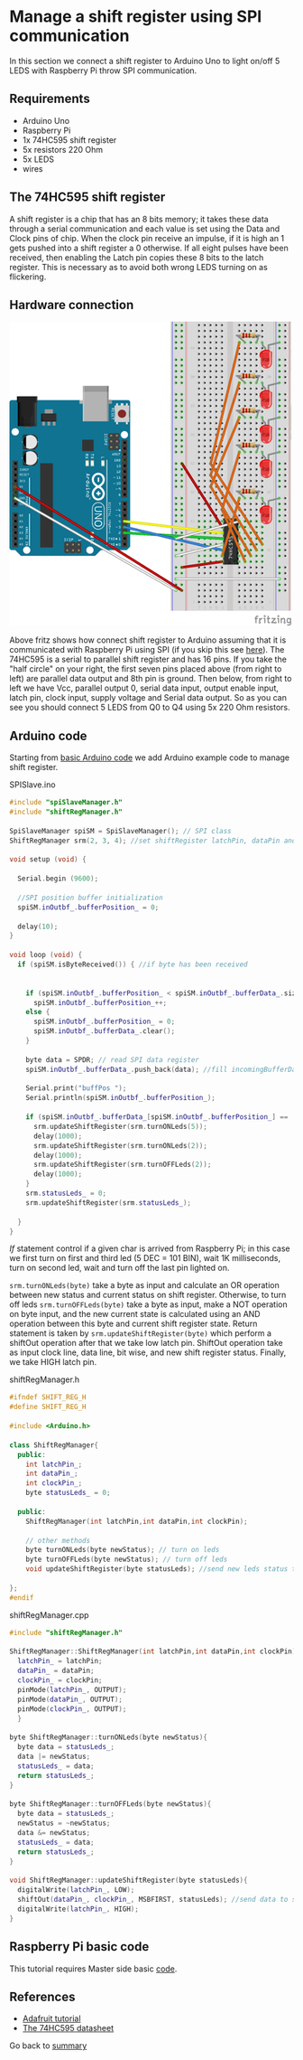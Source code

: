 # Manage a shift register using SPI communication 

In this section we connect a shift register to Arduino Uno to light on/off 5 LEDS with Raspberry Pi throw SPI communication.

## Requirements

- Arduino Uno
- Raspberry Pi
- 1x 74HC595 shift register
- 5x resistors 220 Ohm
- 5x LEDS
- wires 

## The 74HC595 shift register

A shift register is a chip that has an 8 bits memory; it takes these data through a serial communication and each value is set using the Data and Clock pins of chip. When the clock pin receive an impulse, if it is high an 1 gets pushed into a shift register a 0 otherwise. If all eight pulses have been received, then enabling the Latch pin copies these 8 bits to the latch register. This is necessary as to avoid both wrong LEDS turning on as flickering.

## Hardware connection 

![alt text](./img/user-ArduinoShiftRegister.png)

Above fritz shows how connect shift register to Arduino assuming that it is communicated with Raspberry Pi using SPI (if you skip this see [here](../install/hardwareConfiguration.md)).
The 74HC595 is a serial to parallel shift register and has 16 pins. If you take the "half circle" on your right, the first seven pins placed above (from right to left) are parallel data output and 8th pin is ground. Then below, from right to left we have Vcc, parallel output 0, serial data input, output enable input, latch pin, clock input, supply voltage and Serial data output. So as you can see you should connect 5 LEDS from Q0 to Q4 using 5x 220 Ohm resistors.

## Arduino code

Starting from [basic Arduino code](./spiSWbasicSlave) we add Arduino example code to manage shift register.

SPISlave.ino

```c++
#include "spiSlaveManager.h"
#include "shiftRegManager.h"

SpiSlaveManager spiSM = SpiSlaveManager(); // SPI class
ShiftRegManager srm(2, 3, 4); //set shiftRegister latchPin, dataPin and clockPin

void setup (void) {

  Serial.begin (9600);

  //SPI position buffer initialization
  spiSM.inOutbf_.bufferPosition_ = 0;

  delay(10);
}

void loop (void) {
  if (spiSM.isByteReceived()) { //if byte has been received

    
    if (spiSM.inOutbf_.bufferPosition_ < spiSM.inOutbf_.bufferData_.size())
      spiSM.inOutbf_.bufferPosition_++;
    else {
      spiSM.inOutbf_.bufferPosition_ = 0;
      spiSM.inOutbf_.bufferData_.clear();
    }

    byte data = SPDR; // read SPI data register
    spiSM.inOutbf_.bufferData_.push_back(data); //fill incomingBufferData

    Serial.print("buffPos ");
    Serial.println(spiSM.inOutbf_.bufferPosition_);

    if (spiSM.inOutbf_.bufferData_[spiSM.inOutbf_.bufferPosition_] == '7') {
      srm.updateShiftRegister(srm.turnONLeds(5));
      delay(1000);
      srm.updateShiftRegister(srm.turnONLeds(2));
      delay(1000);
      srm.updateShiftRegister(srm.turnOFFLeds(2));
      delay(1000);
    }
    srm.statusLeds_ = 0;
    srm.updateShiftRegister(srm.statusLeds_);

  }
}
```

*If* statement control if a  given char is arrived from Raspberry Pi; in this case we first turn on first and third led (5 DEC = 101 BIN), wait 1K milliseconds, turn on second led, wait and turn off the last pin lighted on.

`srm.turnONLeds(byte)` take a byte as input and calculate an OR operation between new status and current status on shift register.
Otherwise, to turn off leds `srm.turnOFFLeds(byte)` take a byte as input, make a NOT operation on byte input, and the new current state is calculated using an AND operation between this byte and current shift register state.
Return statement is taken by `srm.updateShiftRegister(byte)` which perform a shiftOut operation after that we take low latch pin. ShiftOut operation take as input clock line, data line, bit wise, and new shift register status. Finally, we take HIGH latch pin.

shiftRegManager.h

```c++
#ifndef SHIFT_REG_H
#define SHIFT_REG_H

#include <Arduino.h>

class ShiftRegManager{
  public:
    int latchPin_;
    int dataPin_;
    int clockPin_;
    byte statusLeds_ = 0;
    
  public:
    ShiftRegManager(int latchPin,int dataPin,int clockPin);
   
    // other methods
    byte turnONLeds(byte newStatus); // turn on leds
    byte turnOFFLeds(byte newStatus); // turn off leds 
    void updateShiftRegister(byte statusLeds); //send new leds status to shiftRegister

};
#endif
```

shiftRegManager.cpp

```c++
#include "shiftRegManager.h"

ShiftRegManager::ShiftRegManager(int latchPin,int dataPin,int clockPin){
  latchPin_ = latchPin;
  dataPin_ = dataPin;
  clockPin_ = clockPin;
  pinMode(latchPin_, OUTPUT);
  pinMode(dataPin_, OUTPUT);
  pinMode(clockPin_, OUTPUT); 
  }

byte ShiftRegManager::turnONLeds(byte newStatus){
  byte data = statusLeds_;
  data |= newStatus;
  statusLeds_ = data;
  return statusLeds_;
}

byte ShiftRegManager::turnOFFLeds(byte newStatus){
  byte data = statusLeds_;
  newStatus = ~newStatus;
  data &= newStatus;
  statusLeds_ = data;
  return statusLeds_;
}

void ShiftRegManager::updateShiftRegister(byte statusLeds){
  digitalWrite(latchPin_, LOW);
  shiftOut(dataPin_, clockPin_, MSBFIRST, statusLeds); //send data to shift register
  digitalWrite(latchPin_, HIGH);
}
```

## Raspberry Pi basic code

This tutorial requires Master side basic [code](./spiSWbasicMaster.md).

## References

- [Adafruit tutorial](https://learn.adafruit.com/adafruit-arduino-lesson-4-eight-leds/the-74hc595-shift-register)
- [The 74HC595 datasheet](http://www.nexperia.com/catcher/74HC_HCT595.pdf?)

Go back to [summary](../summary.md)

